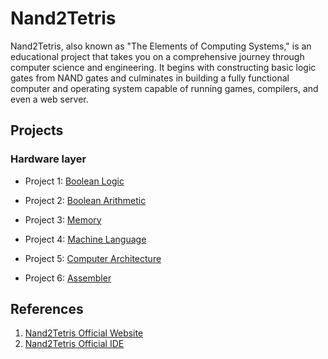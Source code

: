 # Nand2Tetris

<p>Nand2Tetris, also known as "The Elements of Computing Systems," is an educational project that takes you on a comprehensive journey through computer science and engineering. It begins with constructing basic logic gates from NAND gates and culminates in building a fully functional computer and operating system capable of running games, compilers, and even a web server. </p>



## Projects
### Hardware layer
- Project 1: [Boolean Logic](https://github.com/Ze-hs/Nand2Tetris/tree/main/Project%201)

- Project 2: [Boolean Arithmetic](https://github.com/Ze-hs/Nand2Tetris/tree/main/Project%202)
   
- Project 3: [Memory](https://github.com/Ze-hs/Nand2Tetris/tree/main/Project%203)
   
- Project 4: [Machine Language](https://github.com/Ze-hs/Nand2Tetris/tree/main/Project%204)
   
- Project 5: [Computer Architecture](https://github.com/Ze-hs/Nand2Tetris/tree/main/Project%205)
   
- Project 6: [Assembler](https://github.com/Ze-hs/Nand2Tetris/tree/main/Project%206)



## References
1. [Nand2Tetris Official Website](https://www.nand2tetris.org/) 
2. [Nand2Tetris Official IDE](https://nand2tetris.github.io/web-ide/chip/) 
